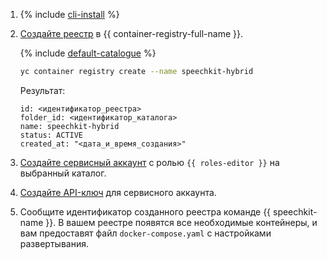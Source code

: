 1. {% include [cli-install](../cli-install.md) %}
1. [Создайте реестр](../../container-registry/operations/registry/registry-create.md) в {{ container-registry-full-name }}.

   {% include [default-catalogue](../default-catalogue.md) %}

   ```bash
   yc container registry create --name speechkit-hybrid
   ```

   Результат:

   ```text
   id: <идентификатор_реестра>
   folder_id: <идентификатор_каталога>
   name: speechkit-hybrid
   status: ACTIVE
   created_at: "<дата_и_время_создания>"
   ```

1. [Создайте сервисный аккаунт](../../iam/operations/sa/create.md) с ролью `{{ roles-editor }}` на выбранный каталог.
1. [Создайте API-ключ](../../iam/operations/authentication/manage-api-keys.md#create-api-key) для сервисного аккаунта.
1. Сообщите идентификатор созданного реестра команде {{ speechkit-name }}. В вашем реестре появятся все необходимые контейнеры, и вам предоставят файл `docker-compose.yaml` с настройками развертывания.
